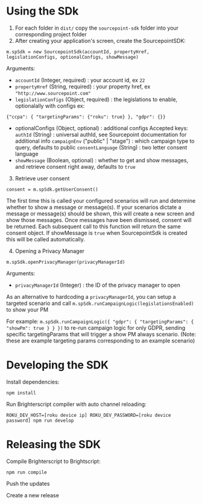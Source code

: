 # Using the SDk

1. For each folder in `dist/` copy the `sourcepoint-sdk` folder into your corresponding project folder
2. After creating your application's screen, create the SourcepointSDK:
```
m.spSdk = new SourcepointSdk(accountId, propertyHref, legislationConfigs, optionalConfigs, showMessage)
```
Arguments:
- `accountId` (Integer, required) : your account id, ex `22`
- `propertyHref` (String, required) : your property href, ex `"http://www.sourcepoint.com"`
- `legislationConfigs` (Object, required) : the legislations to enable, optionalally with configs
ex:
```
{"ccpa": { "targetingParams": {"roku": true} }, "gdpr": {}}
```
- optionalConfigs (Object, optional) : additional configs
Accepted keys:
`authId` (String) : universal authId, see Sourcepoint documentation for additional info
`campaignEnv` ("public" | "stage") : which campaign type to query, defaults to public
`consentLanguage` (String) : two letter consent language 
- `showMessage` (Boolean, optional) : whether to get and show messages, and retrieve consent right away, defaults to `true`

3. Retrieve user consent
```
consent = m.spSdk.getUserConsent()
```
The first time this is called your configured scenarios will run and determine whether to show a message or message(s). 
If your scenarios dictate a message or message(s) should be shown, this will create a new screen and show those messages. Once messages have been dismissed, consent will be returned. Each subsequent call to this function will return the same consent object.
If showMessage is `true` when SourcepointSdk is created this will be called automatically.

4. Opening a Privacy Manager
```
m.spSdk.openPrivacyManager(privacyManagerId)
```
Arguments:
- `privacyManagerId` (Integer) : the ID of the privacy manager to open

As an alternative to hardcoding a `privacyManagerId`, you can setup a targeted scenario and call `m.spSdk.runCampaignLogic(legislationsEnabled)` to show your PM

For example: `m.spSdk.runCampaignLogic({ "gdpr": { "targetingParams": { "showPm": true } } })` to re-run campaign logic for only GDPR, sending specific targetingParams that will trigger a show PM always scenario. (Note: these are example targeting params corresponding to an example scenario)

# Developing the SDK

Install dependencies:

`npm install`

Run Brighterscript compiler with auto channel reloading:

`ROKU_DEV_HOST=[roku device ip] ROKU_DEV_PASSWORD=[roku device password] npm run develop`

# Releasing the SDK

Compile Brighterscript to Brightscript:

`npm run compile`

Push the updates

Create a new release